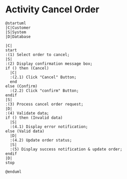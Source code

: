 # Activity Cancel Order

```plantuml
@startuml
|C|Customer
|S|System
|D|Database

|C|
start
:(1) Select order to cancel;
|S|
:(2) Display confirmation message box;
if () then (Cancel)
  |C|
  :(2.1) Click "Cancel" Button;
  end
else (Confirm)
  :(2.2) Click "confirm" Button;
endif
|S|
:(3) Process cancel order request;
|D|
:(4) Validate data;
if () then (Invalid data)
  |S|
  :(4.1) Display error notification;
else (Valid data)
  |D|
  :(4.2) Update order status;
  |S|
  :(5) Display success notification & update order;
endif
|D|
stop

@enduml
```

<!-- diagram id="activity-view-order-cancel-order" -->